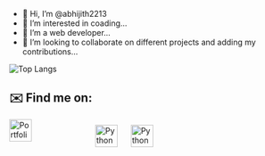 - 👋 Hi, I’m @abhijith2213
- 👀 I’m interested in coading...
- 🌱 I’m a web developer...
- 💞️ I’m looking to collaborate on different projects and adding my contributions...

<!---
abhijith2213/abhijith2213 is a ✨ special ✨ repository because its `README.md` (this file) appears on your GitHub profile.
You can click the Preview link to take a look at your changes.
--->

![Top Langs](https://github-readme-stats.vercel.app/api/top-langs/?username=abhijith2213&theme=tokyonight)
 
## ✉️ Find me on:
<p >
 <a href="https://next-js-portfolio-black.vercel.app" target="_blank" rel="noopener noreferrer"> <img src="https://img.shields.io/badge/my_portfolio-000?style=for-the-badge&logo=ko-fi&logoColor=white" alt="Portfolio" height="40" style="vertical-align:top; margin-right:100px"></a>
 <a href="mailto:abhijith2213@gmail.com"> <img src="https://cdn.jsdelivr.net/npm/simple-icons@v3/icons/gmail.svg" alt="Python" height="40" style="vertical-align:top; margin:10px"></a>
   <a href="https://www.linkedin.com/in/abhijith-a-s"> <img src="https://img.shields.io/badge/linkedin-0A66C2?style=for-the-badge&logo=linkedin&logoColor=white" alt="Python" height="40" style="vertical-align:top; margin:10px"></a>
</p>

<br />
